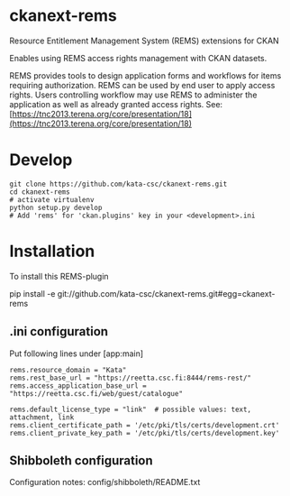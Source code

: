 ckanext-rems
============

Resource Entitlement Management System (REMS) extensions for CKAN

Enables using REMS access rights management with CKAN datasets.

REMS provides tools to design application forms and workflows for items
requiring authorization. REMS can be used by end user to apply access rights.
Users controlling workflow may use REMS to administer the application as well as
already granted access rights.
See: [https://tnc2013.terena.org/core/presentation/18](https://tnc2013.terena.org/core/presentation/18)


Develop
=======

    git clone https://github.com/kata-csc/ckanext-rems.git
    cd ckanext-rems
    # activate virtualenv
    python setup.py develop
    # Add 'rems' for 'ckan.plugins' key in your <development>.ini


Installation
============

To install this REMS-plugin

  pip install -e git://github.com/kata-csc/ckanext-rems.git#egg=ckanext-rems


.ini configuration
------------------

Put following lines under [app:main]

    rems.resource_domain = "Kata"
    rems.rest_base_url = "https://reetta.csc.fi:8444/rems-rest/"
    rems.access_application_base_url = "https://reetta.csc.fi/web/guest/catalogue"

    rems.default_license_type = "link"  # possible values: text, attachment, link
    rems.client_certificate_path = '/etc/pki/tls/certs/development.crt'
    rems.client_private_key_path = '/etc/pki/tls/certs/development.key'


Shibboleth configuration
------------------------

Configuration notes: config/shibboleth/README.txt
